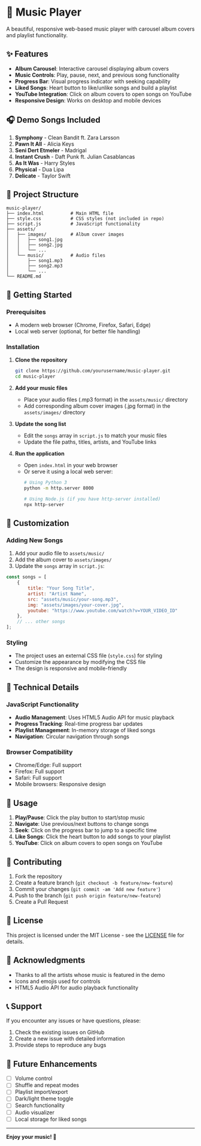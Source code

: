 # 🎵 Music Player

A beautiful, responsive web-based music player with carousel album covers and playlist functionality.

## ✨ Features

- **Album Carousel**: Interactive carousel displaying album covers
- **Music Controls**: Play, pause, next, and previous song functionality
- **Progress Bar**: Visual progress indicator with seeking capability
- **Liked Songs**: Heart button to like/unlike songs and build a playlist
- **YouTube Integration**: Click on album covers to open songs on YouTube
- **Responsive Design**: Works on desktop and mobile devices

## 🎧 Demo Songs Included

1. **Symphony** - Clean Bandit ft. Zara Larsson
2. **Pawn It All** - Alicia Keys
3. **Seni Dert Etmeler** - Madrigal
4. **Instant Crush** - Daft Punk ft. Julian Casablancas
5. **As It Was** - Harry Styles
6. **Physical** - Dua Lipa
7. **Delicate** - Taylor Swift

## 📁 Project Structure

```
music-player/
├── index.html          # Main HTML file
├── style.css           # CSS styles (not included in repo)
├── script.js           # JavaScript functionality
├── assets/
│   ├── images/         # Album cover images
│   │   ├── song1.jpg
│   │   ├── song2.jpg
│   │   └── ...
│   └── music/          # Audio files
│       ├── song1.mp3
│       ├── song2.mp3
│       └── ...
└── README.md
```

## 🚀 Getting Started

### Prerequisites

- A modern web browser (Chrome, Firefox, Safari, Edge)
- Local web server (optional, for better file handling)

### Installation

1. **Clone the repository**
   ```bash
   git clone https://github.com/yourusername/music-player.git
   cd music-player
   ```

2. **Add your music files**
   - Place your audio files (.mp3 format) in the `assets/music/` directory
   - Add corresponding album cover images (.jpg format) in the `assets/images/` directory

3. **Update the song list**
   - Edit the `songs` array in `script.js` to match your music files
   - Update the file paths, titles, artists, and YouTube links

4. **Run the application**
   - Open `index.html` in your web browser
   - Or serve it using a local web server:
     ```bash
     # Using Python 3
     python -m http.server 8000
     
     # Using Node.js (if you have http-server installed)
     npx http-server
     ```

## 🎨 Customization

### Adding New Songs

1. Add your audio file to `assets/music/`
2. Add the album cover to `assets/images/`
3. Update the `songs` array in `script.js`:

```javascript
const songs = [
    {
        title: "Your Song Title",
        artist: "Artist Name",
        src: "assets/music/your-song.mp3",
        img: "assets/images/your-cover.jpg",
        youtube: "https://www.youtube.com/watch?v=YOUR_VIDEO_ID"
    },
    // ... other songs
];
```

### Styling

- The project uses an external CSS file (`style.css`) for styling
- Customize the appearance by modifying the CSS file
- The design is responsive and mobile-friendly

## 🔧 Technical Details

### JavaScript Functionality

- **Audio Management**: Uses HTML5 Audio API for music playback
- **Progress Tracking**: Real-time progress bar updates
- **Playlist Management**: In-memory storage of liked songs
- **Navigation**: Circular navigation through songs

### Browser Compatibility

- Chrome/Edge: Full support
- Firefox: Full support
- Safari: Full support
- Mobile browsers: Responsive design

## 🎯 Usage

1. **Play/Pause**: Click the play button to start/stop music
2. **Navigate**: Use previous/next buttons to change songs
3. **Seek**: Click on the progress bar to jump to a specific time
4. **Like Songs**: Click the heart button to add songs to your playlist
5. **YouTube**: Click on album covers to open songs on YouTube

## 🤝 Contributing

1. Fork the repository
2. Create a feature branch (`git checkout -b feature/new-feature`)
3. Commit your changes (`git commit -am 'Add new feature'`)
4. Push to the branch (`git push origin feature/new-feature`)
5. Create a Pull Request

## 📄 License

This project is licensed under the MIT License - see the [LICENSE](LICENSE) file for details.

## 🙏 Acknowledgments

- Thanks to all the artists whose music is featured in the demo
- Icons and emojis used for controls
- HTML5 Audio API for audio playback functionality

## 📞 Support

If you encounter any issues or have questions, please:
1. Check the existing issues on GitHub
2. Create a new issue with detailed information
3. Provide steps to reproduce any bugs

## 🔮 Future Enhancements

- [ ] Volume control
- [ ] Shuffle and repeat modes
- [ ] Playlist import/export
- [ ] Dark/light theme toggle
- [ ] Search functionality
- [ ] Audio visualizer
- [ ] Local storage for liked songs

---

**Enjoy your music! 🎵**